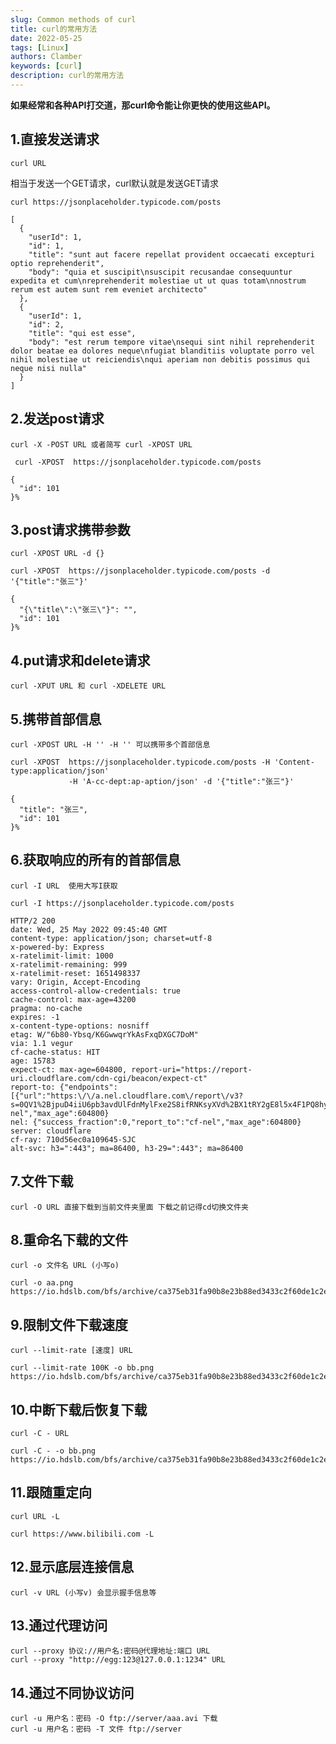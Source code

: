 ```yaml
---
slug: Common methods of curl
title: curl的常用方法
date: 2022-05-25
tags: [Linux]
authors: Clamber
keywords: [curl]
description: curl的常用方法
---
```


**如果经常和各种API打交道，那curl命令能让你更快的使用这些API。**

<!-- truncate -->

## 1.直接发送请求

```
curl URL 
```
相当于发送一个GET请求，curl默认就是发送GET请求

```
curl https://jsonplaceholder.typicode.com/posts

[
  {
    "userId": 1,
    "id": 1,
    "title": "sunt aut facere repellat provident occaecati excepturi optio reprehenderit",
    "body": "quia et suscipit\nsuscipit recusandae consequuntur expedita et cum\nreprehenderit molestiae ut ut quas totam\nnostrum rerum est autem sunt rem eveniet architecto"
  },
  {
    "userId": 1,
    "id": 2,
    "title": "qui est esse",
    "body": "est rerum tempore vitae\nsequi sint nihil reprehenderit dolor beatae ea dolores neque\nfugiat blanditiis voluptate porro vel nihil molestiae ut reiciendis\nqui aperiam non debitis possimus qui neque nisi nulla"
  }
]
```
## 2.发送post请求

```
curl -X -POST URL 或者简写 curl -XPOST URL
```

```
 curl -XPOST  https://jsonplaceholder.typicode.com/posts

{
  "id": 101
}%
```

## 3.post请求携带参数

```
curl -XPOST URL -d {}
```

```
curl -XPOST  https://jsonplaceholder.typicode.com/posts -d '{"title":"张三"}'

{
  "{\"title\":\"张三\"}": "",
  "id": 101
}%
```

## 4.put请求和delete请求

```
curl -XPUT URL 和 curl -XDELETE URL
```

## 5.携带首部信息

```
curl -XPOST URL -H '' -H '' 可以携带多个首部信息
```

```
curl -XPOST  https://jsonplaceholder.typicode.com/posts -H 'Content-type:application/json' 
			 -H 'A-cc-dept:ap-aption/json' -d '{"title":"张三"}'

{
  "title": "张三",
  "id": 101
}%    
```

## 6.获取响应的所有的首部信息

```
curl -I URL  使用大写I获取
```

```
curl -I https://jsonplaceholder.typicode.com/posts

HTTP/2 200 
date: Wed, 25 May 2022 09:45:40 GMT
content-type: application/json; charset=utf-8
x-powered-by: Express
x-ratelimit-limit: 1000
x-ratelimit-remaining: 999
x-ratelimit-reset: 1651498337
vary: Origin, Accept-Encoding
access-control-allow-credentials: true
cache-control: max-age=43200
pragma: no-cache
expires: -1
x-content-type-options: nosniff
etag: W/"6b80-Ybsq/K6GwwqrYkAsFxqDXGC7DoM"
via: 1.1 vegur
cf-cache-status: HIT
age: 15783
expect-ct: max-age=604800, report-uri="https://report-uri.cloudflare.com/cdn-cgi/beacon/expect-ct"
report-to: {"endpoints":[{"url":"https:\/\/a.nel.cloudflare.com\/report\/v3?s=0QV1%2BjpuD4iiU6pb3avdUlFdnMylFxe2S8ifRNKsyXVd%2BX1tRY2gE8l5x4F1PQ8hymZVbnkJnSHwCypeZoe6SamqmnVOqUdYL5ymj0FwiaZgokVnYfnkfqd1PDNe2RmXTMI5HRCQ8cRWQFMst8GtP0zT03frH%2BaqAnMF"}],"group":"cf-nel","max_age":604800}
nel: {"success_fraction":0,"report_to":"cf-nel","max_age":604800}
server: cloudflare
cf-ray: 710d56ec0a109645-SJC
alt-svc: h3=":443"; ma=86400, h3-29=":443"; ma=86400 
```

## 7.文件下载
```
curl -O URL 直接下载到当前文件夹里面 下载之前记得cd切换文件夹
```

## 8.重命名下载的文件

```
curl -o 文件名 URL (小写o)
```

```
curl -o aa.png https://io.hdslb.com/bfs/archive/ca375eb31fa90b8e23b88ed3433c2f60de1c2e6e.png
```

## 9.限制文件下载速度

```
curl --limit-rate [速度] URL
```

```
curl --limit-rate 100K -o bb.png  https://io.hdslb.com/bfs/archive/ca375eb31fa90b8e23b88ed3433c2f60de1c2e6e.png
```

## 10.中断下载后恢复下载

```
curl -C - URL
```

```
curl -C - -o bb.png   https://io.hdslb.com/bfs/archive/ca375eb31fa90b8e23b88ed3433c2f60de1c2e6e.png
```

## 11.跟随重定向

```
curl URL -L
```

```
curl https://www.bilibili.com -L
```

## 12.显示底层连接信息

```
curl -v URL (小写v) 会显示握手信息等
```

## 13.通过代理访问

```
curl --proxy 协议://用户名:密码@代理地址:端口 URL
curl --proxy "http://egg:123@127.0.0.1:1234" URL
```


## 14.通过不同协议访问

```
curl -u 用户名：密码 -O ftp://server/aaa.avi 下载
curl -u 用户名：密码 -T 文件 ftp://server
```

